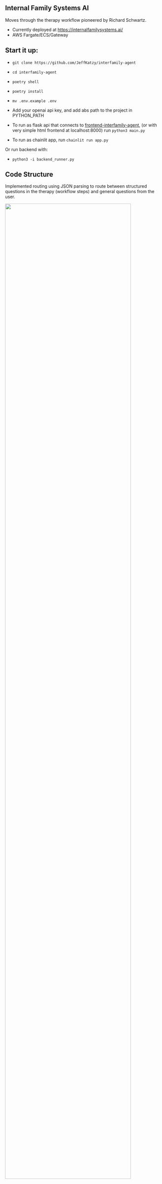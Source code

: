 ## Internal Family Systems AI 

Moves through the therapy workflow pioneered by Richard Schwartz.

* Currently deployed at https://internalfamilysystems.ai/
* AWS Fargate/ECS/Gateway

## Start it up:

* `git clone https://github.com/JeffKatzy/interfamily-agent`
* `cd interfamily-agent`
* `poetry shell`
* `poetry install`
* `mv .env.example .env`
* Add your openai api key, and add abs path to the project in PYTHON_PATH
* To run as flask api that connects to [frontend-interfamily-agent](https://github.com/JeffKatzy/frontend-interfamily-agent), (or with very simple html frontend at localhost:8000) run `python3 main.py`

* To run as chainlit app, run `chainlit run app.py`

Or run backend with:
* `python3 -i backend_runner.py`

## Code Structure

Implemented routing using JSON parsing to route between structured questions in the therapy (workflow steps) and general questions from the user.

<img src="https://jigsaw-labs-student.s3.amazonaws.com/request-response.png" width="90%"/>

Incoming user messages are routed to either a general response or a sequenced **workflow**.  A workflow is the sequence of steps that the agent responds to individually.  

A workflow is essentially a ViewModel.  A workflow has many steps, and an application may have many workflows.

Each step in a workflow has it's own *skip* logic that indicates if the step is already complete.  This is often a combination of the state of the underlying model (eg. the parsed information from the agent) and the workflow itself (eg. have we asked enough times and should move on.)

For example, the bot finds the next step by checking off the steps in sequence to look if the `skip` lambda function returns `True`.  And to execute the lambda, it looks at the related model to see if it has already gathered the related information.

```python
class PartWorkflow(BaseWorkflow):
    _model: Part

    find_part: WField = WField(prompt="Ask if there's a feeling, struggle, thought pattern, or part they need help with.",
        skip=lambda view: bool(view._model.part))
    assess_awareness: WField = WField(prompt = "Thank them, mirror using parts language.  Then ask if they're aware of this part and how they sense or are aware of the part.",
                        skip=lambda view: bool(view._model.aware_of_part))

class Part(BaseModel):
    part: str = Field("",
        description="A feeling, struggle, thought pattern, or part they encounter.")
```

The `BaseWorkflow` class's `get_next_message` function will call each `skip` procedure in sequence, until reaching what is yet to be completed.

```python
def get_next_message(self):
        for field, attrs in self.dict().items():
            if attrs.get('skip') and not attrs['skip'](self):
                return attrs['prompt']
```

For example:

```python
service = PartWorkflow(Part())
service.get_next_message() 
# Ask if there's a feeling, struggle, thought pattern...
```
Additional workflows are added by adding them to the `Server`.  

```python
workflows = [ PartWorkflow(Part())]
server = Server(workflows)
asyncio.run(server.listen())
```

Organizing this way hopes to achieve the following:

* Add additional steps by defining additional workflows, their related steps (along with skip logic) and any changes to the model layer (data to be parsed/captured).
* Isolate model from views.  Not everything we want the bot to say needs a related update to the model layer.  The model layer should represent the domain.
* Keep logic about whether each step is complete (and should be skipped) with the step declaration.  And allow this logic to be flexible.

### Todo:

* Still should look into Zep for output parsing
* Look at Cerebras for latency
* Have dynamic updates of prompt based on workflow state
* Use different model for parsing vs generation
